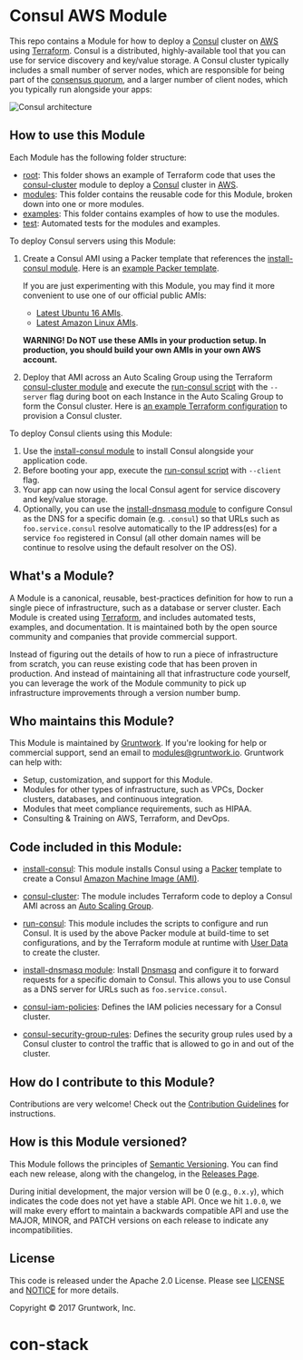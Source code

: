 # Consul AWS Module

This repo contains a Module for how to deploy a [Consul](https://www.consul.io/) cluster on 
[AWS](https://aws.amazon.com/) using [Terraform](https://www.terraform.io/). Consul is a distributed, highly-available 
tool that you can use for service discovery and key/value storage. A Consul cluster typically includes a small number
of server nodes, which are responsible for being part of the [consensus 
quorum](https://www.consul.io/docs/internals/consensus.html), and a larger number of client nodes, which you typically 
run alongside your apps:

![Consul architecture](https://github.com/hashicorp/terraform-aws-consul/blob/master/_docs/architecture.png?raw=true)



## How to use this Module

Each Module has the following folder structure:

* [root](https://github.com/hashicorp/terraform-aws-consul/tree/master): This folder shows an example of Terraform code 
  that uses the [consul-cluster](https://github.com/hashicorp/terraform-aws-consul/tree/master/modules/consul-cluster) 
  module to deploy a [Consul](https://www.consul.io/) cluster in [AWS](https://aws.amazon.com/).
* [modules](https://github.com/hashicorp/terraform-aws-consul/tree/master/modules): This folder contains the reusable code for this Module, broken down into one or more modules.
* [examples](https://github.com/hashicorp/terraform-aws-consul/tree/master/examples): This folder contains examples of how to use the modules.
* [test](https://github.com/hashicorp/terraform-aws-consul/tree/master/test): Automated tests for the modules and examples.

To deploy Consul servers using this Module:

1. Create a Consul AMI using a Packer template that references the [install-consul module](https://github.com/hashicorp/terraform-aws-consul/tree/master/modules/install-consul).
   Here is an [example Packer template](https://github.com/hashicorp/terraform-aws-consul/tree/master/examples/consul-ami#quick-start). 
   
   If you are just experimenting with this Module, you may find it more convenient to use one of our official public AMIs:
   - [Latest Ubuntu 16 AMIs](https://github.com/hashicorp/terraform-aws-consul/tree/master/_docs/ubuntu16-ami-list.md).
   - [Latest Amazon Linux AMIs](https://github.com/hashicorp/terraform-aws-consul/tree/master/_docs/amazon-linux-ami-list.md).
  
    **WARNING! Do NOT use these AMIs in your production setup. In production, you should build your own AMIs in your own 
    AWS account.**
   
1. Deploy that AMI across an Auto Scaling Group using the Terraform [consul-cluster module](https://github.com/hashicorp/terraform-aws-consul/tree/master/modules/consul-cluster) 
   and execute the [run-consul script](https://github.com/hashicorp/terraform-aws-consul/tree/master/modules/run-consul) with the `--server` flag during boot on each 
   Instance in the Auto Scaling Group to form the Consul cluster. Here is [an example Terraform 
   configuration](https://github.com/hashicorp/terraform-aws-consul/tree/master/examples/root-example#quick-start) to provision a Consul cluster.

To deploy Consul clients using this Module:
 
1. Use the [install-consul module](https://github.com/hashicorp/terraform-aws-consul/tree/master/modules/install-consul) to install Consul alongside your application code.
1. Before booting your app, execute the [run-consul script](https://github.com/hashicorp/terraform-aws-consul/tree/master/modules/run-consul) with `--client` flag.
1. Your app can now using the local Consul agent for service discovery and key/value storage. 
1. Optionally, you can use the [install-dnsmasq module](https://github.com/hashicorp/terraform-aws-consul/tree/master/modules/install-dnsmasq) to configure Consul as the DNS for a
   specific domain (e.g. `.consul`) so that URLs such as `foo.service.consul` resolve automatically to the IP 
   address(es) for a service `foo` registered in Consul (all other domain names will be continue to resolve using the
   default resolver on the OS).
   
 


## What's a Module?

A Module is a canonical, reusable, best-practices definition for how to run a single piece of infrastructure, such 
as a database or server cluster. Each Module is created using [Terraform](https://www.terraform.io/), and
includes automated tests, examples, and documentation. It is maintained both by the open source community and 
companies that provide commercial support. 

Instead of figuring out the details of how to run a piece of infrastructure from scratch, you can reuse 
existing code that has been proven in production. And instead of maintaining all that infrastructure code yourself, 
you can leverage the work of the Module community to pick up infrastructure improvements through
a version number bump.
 
 
 
## Who maintains this Module?

This Module is maintained by [Gruntwork](http://www.gruntwork.io/). If you're looking for help or commercial 
support, send an email to [modules@gruntwork.io](mailto:modules@gruntwork.io?Subject=Consul%20Module). 
Gruntwork can help with:

* Setup, customization, and support for this Module.
* Modules for other types of infrastructure, such as VPCs, Docker clusters, databases, and continuous integration.
* Modules that meet compliance requirements, such as HIPAA.
* Consulting & Training on AWS, Terraform, and DevOps.



## Code included in this Module:

* [install-consul](https://github.com/hashicorp/terraform-aws-consul/tree/master/modules/install-consul): This module installs Consul using a
  [Packer](https://www.packer.io/) template to create a Consul 
  [Amazon Machine Image (AMI)](http://docs.aws.amazon.com/AWSEC2/latest/UserGuide/AMIs.html).

* [consul-cluster](https://github.com/hashicorp/terraform-aws-consul/tree/master/modules/consul-cluster): The module includes Terraform code to deploy a Consul AMI across an [Auto 
  Scaling Group](https://aws.amazon.com/autoscaling/). 
  
* [run-consul](https://github.com/hashicorp/terraform-aws-consul/tree/master/modules/run-consul): This module includes the scripts to configure and run Consul. It is used
  by the above Packer module at build-time to set configurations, and by the Terraform module at runtime 
  with [User Data](http://docs.aws.amazon.com/AWSEC2/latest/UserGuide/user-data.html#user-data-shell-scripts)
  to create the cluster.

* [install-dnsmasq module](https://github.com/hashicorp/terraform-aws-consul/tree/master/modules/install-dnsmasq): Install [Dnsmasq](http://www.thekelleys.org.uk/dnsmasq/doc.html)
  and configure it to forward requests for a specific domain to Consul. This allows you to use Consul as a DNS server
  for URLs such as `foo.service.consul`.

* [consul-iam-policies](https://github.com/hashicorp/terraform-aws-consul/tree/master/modules/consul-iam-policies): Defines the IAM policies necessary for a Consul cluster. 

* [consul-security-group-rules](https://github.com/hashicorp/terraform-aws-consul/tree/master/modules/consul-security-group-rules): Defines the security group rules used by a 
  Consul cluster to control the traffic that is allowed to go in and out of the cluster.




## How do I contribute to this Module?

Contributions are very welcome! Check out the [Contribution Guidelines](https://github.com/hashicorp/terraform-aws-consul/tree/master/CONTRIBUTING.md) for instructions.



## How is this Module versioned?

This Module follows the principles of [Semantic Versioning](http://semver.org/). You can find each new release, 
along with the changelog, in the [Releases Page](../../releases). 

During initial development, the major version will be 0 (e.g., `0.x.y`), which indicates the code does not yet have a 
stable API. Once we hit `1.0.0`, we will make every effort to maintain a backwards compatible API and use the MAJOR, 
MINOR, and PATCH versions on each release to indicate any incompatibilities. 



## License

This code is released under the Apache 2.0 License. Please see [LICENSE](https://github.com/hashicorp/terraform-aws-consul/tree/master/LICENSE) and [NOTICE](https://github.com/hashicorp/terraform-aws-consul/tree/master/NOTICE) for more 
details.

Copyright &copy; 2017 Gruntwork, Inc.
# con-stack
